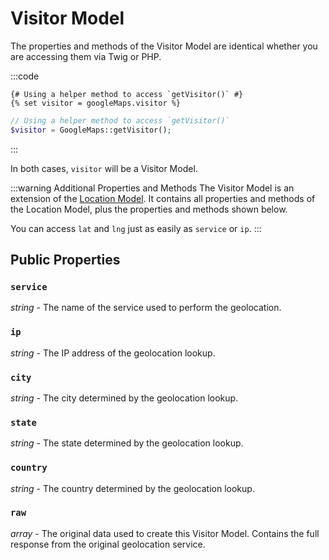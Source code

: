# Visitor Model

The properties and methods of the Visitor Model are identical whether you are accessing them via Twig or PHP.

:::code
```twig
{# Using a helper method to access `getVisitor()` #}
{% set visitor = googleMaps.visitor %}
```
```php
// Using a helper method to access `getVisitor()`
$visitor = GoogleMaps::getVisitor();
```
:::

In both cases, `visitor` will be a Visitor Model.

:::warning Additional Properties and Methods
The Visitor Model is an extension of the [Location Model](/models/location-model/). It contains all properties and methods of the Location Model, plus the properties and methods shown below.

You can access `lat` and `lng` just as easily as `service` or `ip`.
:::

## Public Properties

### `service`

_string_ - The name of the service used to perform the geolocation.

### `ip`

_string_ - The IP address of the geolocation lookup.

### `city`

_string_ - The city determined by the geolocation lookup.

### `state`

_string_ - The state determined by the geolocation lookup.

### `country`

_string_ - The country determined by the geolocation lookup.

### `raw`

_array_ - The original data used to create this Visitor Model. Contains the full response from the original geolocation service.
